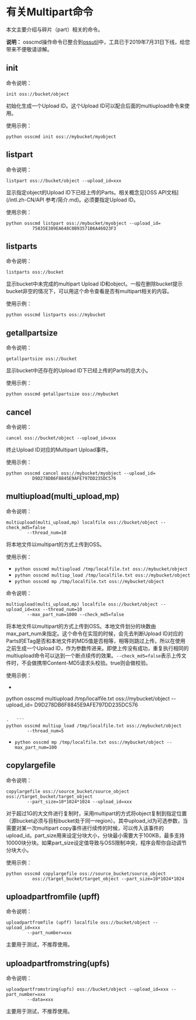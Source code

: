 # 有关Multipart命令

本文主要介绍与碎片（part）相关的命令。

**说明：** osscmd操作命令已整合到[ossutil](/intl.zh-CN/常用工具/命令行工具ossutil/概述.md)中，工具已于2019年7月31日下线，给您带来不便敬请谅解。

## init

命令说明：

`init oss://bucket/object`

初始化生成一个Upload ID。这个Upload ID可以配合后面的multiupload命令来使用。

使用示例：

`python osscmd init oss://mybucket/myobject`

## listpart

命令说明：

`listpart oss://bucket/object --upload_id=xxx`

显示指定object的Upload ID下已经上传的Parts。相关概念见[OSS API文档](/intl.zh-CN/API 参考/简介.md)。必须要指定Upload ID。

使用示例：

```
python osscmd listpart oss://mybucket/myobject --upload_id=
          75835E389EA648C0B93571B6A46023F3
```

## listparts

命令说明：

`listparts oss://bucket`

显示bucket中未完成的multipart Upload ID和object。一般在删除bucket提示bucket非空的情况下，可以用这个命令查看是否有multipart相关的内容。

使用示例：

`python osscmd listparts oss://mybucket`

## getallpartsize

命令说明：

`getallpartsize oss://bucket`

显示bucket中还存在的Upload ID下已经上传的Parts的总大小。

使用示例：

`python osscmd getallpartsize oss://mybucket`

## cancel

命令说明：

`cancel oss://bucket/object --upload_id=xxx`

终止Upload ID对应的Multipart Upload事件。

使用示例：

```
python osscmd cancel oss://mybucket/myobject --upload_id=
          D9D278DB6F8845E9AFE797DD235DC576
```

## multiupload\(multi\_upload,mp\)

命令说明：

```
multiupload(multi_upload,mp) localfile oss://bucket/object --check_md5=false
        --thread_num=10
```

将本地文件以multipart的方式上传到OSS。

使用示例：

-   `python osscmd multiupload /tmp/localfile.txt oss://mybucket/object`
-   `python osscmd multiup_load /tmp/localfile.txt oss://mybucket/object`
-   `python osscmd mp /tmp/localfile.txt oss://mybucket/object`

命令说明：

```
multiupload(multi_upload,mp) localfile oss://bucket/object --upload_id=xxx --thread_num=10
        --max_part_num=1000 --check_md5=false
```

将本地文件以multipart的方式上传到OSS。本地文件划分的块数由max\_part\_num来指定。这个命令在实现的时候，会先去判断Upload ID对应的Parts的ETag是否和本地文件的MD5值是否相等，相等则跳过上传。所以在使用之前生成一个Upload ID，作为参数传进来。即使上传没有成功，重复执行相同的multiupload命令可以达到一个断点续传的效果。`--check_md5=false`表示上传文件时，不会做携带Content-MD5请求头校验。true则会做校验。

使用示例：

-   ```
python osscmd multiupload /tmp/localfile.txt oss://mybucket/object --upload_id=
          D9D278DB6F8845E9AFE797DD235DC576
```

-   ```
python osscmd multiup_load /tmp/localfile.txt oss://mybucket/object
        --thread_num=5
```

-   `python osscmd mp /tmp/localfile.txt oss://mybucket/object --max_part_num=100`

## copylargefile

命令说明：

```
copylargefile oss://source_bucket/source_object oss://target_bucket/target_object
        --part_size=10*1024*1024 --upload_id=xxx
```

对于超过1G的大文件进行复制时，采用multipart的方式将object复制到指定位置（源bucket必须与目标bucket处于同一region）。其中upload\_id为可选参数，当需要对某一次multipart copy事件进行续传的时候，可以传入该事件的upload\_id。part\_size用来设定分块大小，分块最小需要大于100KB，最多支持10000块分块。如果part\_size设定值导致与OSS限制冲突，程序会帮你自动调节分块大小。

使用示例：

```
python osscmd copylargefile oss://source_bucket/source_object
          oss://target_bucket/target_object --part_size=10*1024*1024
```

## uploadpartfromfile \(upff\)

命令说明：

```
uploadpartfromfile (upff) localfile oss://bucket/object --upload_id=xxx
        --part_number=xxx
```

主要用于测试，不推荐使用。

## uploadpartfromstring\(upfs\)

命令说明：

```
uploadpartfromstring(upfs) oss://bucket/object --upload_id=xxx --part_number=xxx
        --data=xxx
```

主要用于测试，不推荐使用。

